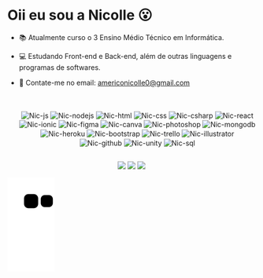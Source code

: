 # Oii eu sou a Nicolle 😮

- 📚 Atualmente curso o 3 Ensino Médio Técnico em Informática.
- 💻 Estudando Front-end e Back-end, além de outras linguagens e programas de softwares.
- 📧 Contate-me no email: americonicolle0@gmail.com

  <div align="center">
      <a href="https://github.com/nicolleamerico"></a>
      <img height="180em" src="https://github-readme-stats.vercel.app/api?username=nicolleamerico&show_icons=true&theme=dracula&include_all_commits=true&count_private=true" alt="">
      <img height="180em" src="https://github-readme-stats.vercel.app/api/top-langs/?username=nicolleamerico&layout=compact&langs_count=16&theme=dracula" alt="">
  </div>
    
  <div align="center" style="display: inline_block"><br>
     <img align="center" alt="Nic-js" height="30" width="40" src="https://cdn.jsdelivr.net/gh/devicons/devicon/icons/javascript/javascript-original.svg">
     <img align="center" alt="Nic-nodejs" height="30" width="40" src="https://cdn.jsdelivr.net/gh/devicons/devicon/icons/nodejs/nodejs-original.svg">
     <img align="center" alt="Nic-html" height="30" width="40" src="https://cdn.jsdelivr.net/gh/devicons/devicon/icons/html5/html5-original.svg">
     <img align="center" alt="Nic-css" height="30" width="40" src="https://cdn.jsdelivr.net/gh/devicons/devicon/icons/css3/css3-original.svg">
     <img align="center" alt="Nic-csharp" height="30" width="40" src="https://cdn.jsdelivr.net/gh/devicons/devicon/icons/csharp/csharp-original.svg">
     <img align="center" alt="Nic-react" height="30" width="40" src="https://cdn.jsdelivr.net/gh/devicons/devicon/icons/react/react-original.svg">
     <img align="center" alt="Nic-ionic" height="30" width="40" src="https://cdn.jsdelivr.net/gh/devicons/devicon/icons/ionic/ionic-original.svg">
     <img align="center" alt="Nic-figma" height="30" width="40" src="https://cdn.jsdelivr.net/gh/devicons/devicon/icons/figma/figma-original.svg">
     <img align="center" alt="Nic-canva" height="30" width="40" src="https://cdn.jsdelivr.net/gh/devicons/devicon/icons/canva/canva-original.svg">
     <img align="center" alt="Nic-photoshop" height="30" width="40" src="https://cdn.jsdelivr.net/gh/devicons/devicon/icons/photoshop/photoshop-plain.svg"> 
     <img align="center" alt="Nic-mongodb" height="30" width="40" src="https://cdn.jsdelivr.net/gh/devicons/devicon/icons/mongodb/mongodb-original.svg">
     <img align="center" alt="Nic-heroku" height="30" width="40" src="https://cdn.jsdelivr.net/gh/devicons/devicon/icons/heroku/heroku-original.svg">
     <img align="center" alt="Nic-bootstrap" height="30" width="40" src="https://cdn.jsdelivr.net/gh/devicons/devicon/icons/bootstrap/bootstrap-original.svg">
     <img align="center" alt="Nic-trello" height="30" width="40" src="https://cdn.jsdelivr.net/gh/devicons/devicon/icons/trello/trello-plain.svg">
     <img align="center" alt="Nic-illustrator" height="30" width="40" src="https://cdn.jsdelivr.net/gh/devicons/devicon/icons/illustrator/illustrator-plain.svg">
     <img align="center" alt="Nic-github" height="30" width="40" src="https://cdn.jsdelivr.net/gh/devicons/devicon/icons/github/github-original.svg">
     <img align="center" alt="Nic-unity" height="30" width="40" src="https://cdn.jsdelivr.net/gh/devicons/devicon/icons/unity/unity-original.svg">
     <img align="center" alt="Nic-sql" height="30" width="40" src="https://cdn.jsdelivr.net/gh/devicons/devicon/icons/microsoftsqlserver/microsoftsqlserver-plain.svg">
  </div>

## 

   <div align="center">
      <a href=""><img src="https://img.shields.io/badge/Gmail-D14836?style=for-the-badge&logo=gmail&logoColor=white"></a>
      <a href="https://wa.me/qr/VCBYI7TPZJS5P1"><img src="https://img.shields.io/badge/WhatsApp-25D366?style=for-the-badge&logo=whatsapp&logoColor=white"></a>
      <a href="https://www.linkedin.com/in/nicolle-americo/"><img src="https://img.shields.io/badge/LinkedIn-0077B5?style=for-the-badge&logo=linkedin&logoColor=white"></a>
   </div>
   
  
  ![Snake animation](https://github.com/rafaballerini/rafaballerini/blob/output/github-contribution-grid-snake.svg)
  
